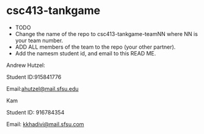 # csc413-tankgame

- TODO
- Change the name of the repo to csc413-tankgame-teamNN where NN is your team number.
- ADD ALL members of the team to the repo (your other partner).
- Add the namesm student id, and email to this READ ME.


Andrew Hutzel:

Student ID:915841776

Email:ahutzel@mail.sfsu.edu

Kam

Student ID: 916784354	

Email: kkhadivi@mail.sfsu.com
